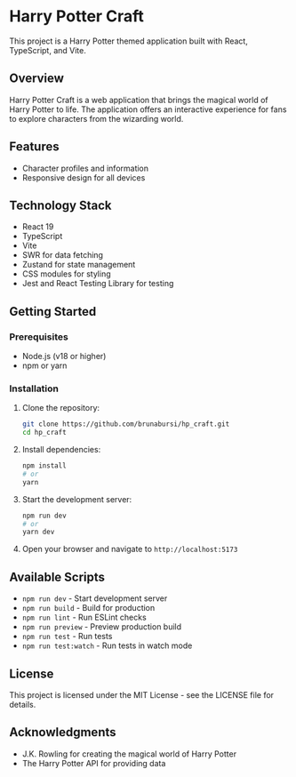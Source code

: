 # Harry Potter Craft

This project is a Harry Potter themed application built with React, TypeScript, and Vite.

## Overview

Harry Potter Craft is a web application that brings the magical world of Harry Potter to life. The application offers an interactive experience for fans to explore characters from the wizarding world.

## Features

- Character profiles and information
- Responsive design for all devices

## Technology Stack

- React 19
- TypeScript
- Vite
- SWR for data fetching
- Zustand for state management
- CSS modules for styling
- Jest and React Testing Library for testing

## Getting Started

### Prerequisites

- Node.js (v18 or higher)
- npm or yarn

### Installation

1. Clone the repository:

   ```bash
   git clone https://github.com/brunabursi/hp_craft.git
   cd hp_craft
   ```

2. Install dependencies:

   ```bash
   npm install
   # or
   yarn
   ```

3. Start the development server:

   ```bash
   npm run dev
   # or
   yarn dev
   ```

4. Open your browser and navigate to `http://localhost:5173`

## Available Scripts

- `npm run dev` - Start development server
- `npm run build` - Build for production
- `npm run lint` - Run ESLint checks
- `npm run preview` - Preview production build
- `npm run test` - Run tests
- `npm run test:watch` - Run tests in watch mode

## License

This project is licensed under the MIT License - see the LICENSE file for details.

## Acknowledgments

- J.K. Rowling for creating the magical world of Harry Potter
- The Harry Potter API for providing data

